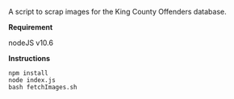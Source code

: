 A script to scrap images for the King County Offenders database.

**Requirement**

nodeJS v10.6

**Instructions**

```
npm install
node index.js
bash fetchImages.sh
```

